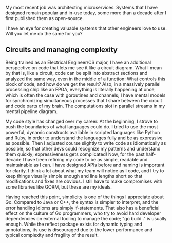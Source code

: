 My most recent job was architecting microservices. Systems that I have designed
remain popular and in-use today, some more than a decade after I first
published them as open-source.

I have an eye for creating valuable systems that other engineers love to use.
Will you let me do the same for you?

## Circuits and managing complexity
Being trained as an Electrical Engineer/CS major, I have an additional
perspective on code that lets me see it like a circuit diagram. What I mean by
that is, like a circuit, code can be split into abstract sections and analyzed
the same way, even in the middle of a function: What controls this block of
code, and how do we get the result? Also, in a massively parallel processing
chip like an FPGA, everything is literally happening at once, which is often
the case with goroutines and channels; I have mental models for synchronizing
simultaneous processes that I share between the circuit and code parts of my
brain. The computations slot in parallel streams in my mental pipeline diagram.

My code style has changed over my career. At the beginning, I strove to push
the boundaries of what languages could do. I tried to use the most powerful,
dynamic constructs available in scripted languages like Python and Ruby, in
order to understand the languages fully and be as expressive as possible. Then
I adjusted course slightly to write code as idiomatically as possible, so that
other devs could recognize my patterns and understand them quickly;
expressiveness gets complicated! Now, for the past half-decade I have been
refining my code to be as simple, readable and maintainable as I can. I have
designed APIs before and naming is important for clarity. I think a lot about
what my team will notice as I code, and I try to keep things visually simple
enough and line lengths short so that modifications and fixes are obvious. I
still have to make compromises with some libraries like GORM, but these are my
ideals.

Having reached this point, simplicity is one of the things I appreciate about
Go. Compared to Java or C++, the syntax is simpler to interpret, and the error
handling idioms are simply if-statements. That also has a beneficial effect on
the culture of Go programmers, who try to avoid hard developer dependencies on
external tooling to manage the code; "go build ." is usually enough. While the
reflect package exists for dynamic typing and annotations, its use is
discouraged due to the lower performance and typical complexity and fragility
of the result.
